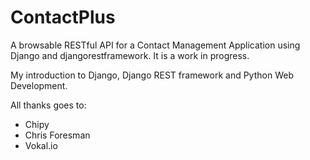 # ContactPlus
A browsable RESTful API for a Contact Management Application using Django and djangorestframework.
It is a work in progress.

My introduction to Django, Django REST framework and Python Web Development.

All thanks goes to:
* Chipy
* Chris Foresman
* Vokal.io
